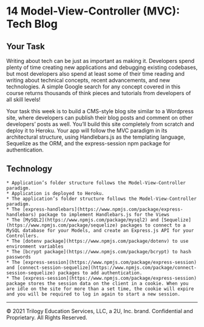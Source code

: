 # 14 Model-View-Controller (MVC): Tech Blog

## Your Task

Writing about tech can be just as important as making it. Developers spend plenty of time creating new applications and debugging existing codebases, but most developers also spend at least some of their time reading and writing about technical concepts, recent advancements, and new technologies. A simple Google search for any concept covered in this course returns thousands of think pieces and tutorials from developers of all skill levels!

Your task this week is to build a CMS-style blog site similar to a Wordpress site, where developers can publish their blog posts and comment on other developers’ posts as well. You’ll build this site completely from scratch and deploy it to Heroku. Your app will follow the MVC paradigm in its architectural structure, using Handlebars.js as the templating language, Sequelize as the ORM, and the express-session npm package for authentication.

## Technology

    * Application’s folder structure follows the Model-View-Controller paradigm.
    * Application is deployed to Heroku.
    * The application’s folder structure follows the Model-View-Controller paradigm. 
    * The [express-handlebars](https://www.npmjs.com/package/express-handlebars) package to implement Handlebars.js for the Views
    * The [MySQL2](https://www.npmjs.com/package/mysql2) and [Sequelize](https://www.npmjs.com/package/sequelize) packages to connect to a MySQL database for your Models, and create an Express.js API for your Controllers.
    * The [dotenv package](https://www.npmjs.com/package/dotenv) to use environment variables
    * The [bcrypt package](https://www.npmjs.com/package/bcrypt) to hash passwords
    * The [express-session](https://www.npmjs.com/package/express-session) and [connect-session-sequelize](https://www.npmjs.com/package/connect-session-sequelize) packages to add authentication.
    * The [express-session](https://www.npmjs.com/package/express-session) package stores the session data on the client in a cookie. When you are idle on the site for more than a set time, the cookie will expire and you will be required to log in again to start a new session.

---
© 2021 Trilogy Education Services, LLC, a 2U, Inc. brand. Confidential and Proprietary. All Rights Reserved.
